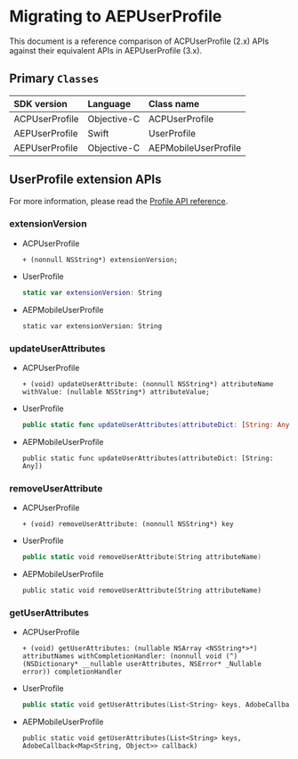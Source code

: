 # Migrating to AEPUserProfile

This document is a reference comparison of ACPUserProfile \(2.x\) APIs against their equivalent APIs in AEPUserProfile \(3.x\).

## Primary `Classes`

| SDK version | Language | Class name |
| :--- | :--- | :--- |
| ACPUserProfile | Objective-C | ACPUserProfile |
| AEPUserProfile | Swift | UserProfile |
| AEPUserProfile | Objective-C | AEPMobileUserProfile |

## UserProfile extension APIs

For more information, please read the [Profile API reference](https://aep-sdks.gitbook.io/docs/foundation-extensions/profile/profile-api-references).

### extensionVersion

* ACPUserProfile

  ```text
  + (nonnull NSString*) extensionVersion;
  ```

* UserProfile

  ```swift
  static var extensionVersion: String
  ```

* AEPMobileUserProfile

  ```text
  static var extensionVersion: String
  ```

### updateUserAttributes

* ACPUserProfile

  ```text
  + (void) updateUserAttribute: (nonnull NSString*) attributeName withValue: (nullable NSString*) attributeValue;
  ```

* UserProfile

  ```swift
  public static func updateUserAttributes(attributeDict: [String: Any])
  ```

* AEPMobileUserProfile

  ```text
  public static func updateUserAttributes(attributeDict: [String: Any])
  ```

### removeUserAttribute

* ACPUserProfile

  ```text
  + (void) removeUserAttribute: (nonnull NSString*) key
  ```

* UserProfile

  ```swift
  public static void removeUserAttribute(String attributeName)
  ```

* AEPMobileUserProfile

  ```text
  public static void removeUserAttribute(String attributeName)
  ```

### getUserAttributes

* ACPUserProfile

  ```text
  + (void) getUserAttributes: (nullable NSArray <NSString*>*) attributNames withCompletionHandler: (nonnull void (^) (NSDictionary* __nullable userAttributes, NSError* _Nullable error)) completionHandler
  ```

* UserProfile

  ```swift
  public static void getUserAttributes(List<String> keys, AdobeCallback<Map<String, Object>> callback)
  ```

* AEPMobileUserProfile

  ```text
  public static void getUserAttributes(List<String> keys, AdobeCallback<Map<String, Object>> callback)
  ```

